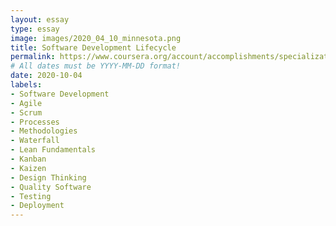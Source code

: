 ```yaml
---
layout: essay
type: essay
image: images/2020_04_10_minnesota.png
title: Software Development Lifecycle
permalink: https://www.coursera.org/account/accomplishments/specialization/3T7BQRG38FZ4
# All dates must be YYYY-MM-DD format!
date: 2020-10-04
labels:
- Software Development
- Agile
- Scrum
- Processes
- Methodologies
- Waterfall
- Lean Fundamentals
- Kanban
- Kaizen
- Design Thinking
- Quality Software
- Testing
- Deployment
---
```

